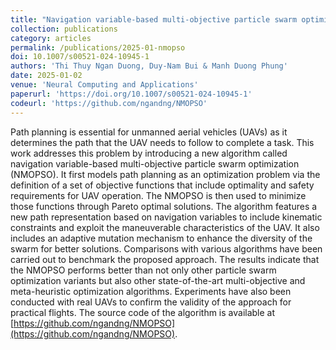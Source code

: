```yaml
---
title: "Navigation variable-based multi-objective particle swarm optimization for UAV path planning with kinematic constraints"
collection: publications
category: articles
permalink: /publications/2025-01-nmopso
doi: 10.1007/s00521-024-10945-1
authors: 'Thi Thuy Ngan Duong, Duy-Nam Bui & Manh Duong Phung'
date: 2025-01-02
venue: 'Neural Computing and Applications'
paperurl: 'https://doi.org/10.1007/s00521-024-10945-1'
codeurl: 'https://github.com/ngandng/NMOPSO'
---
```


Path planning is essential for unmanned aerial vehicles (UAVs) as it determines the path that the UAV needs to follow to complete a task. This work addresses this problem by introducing a new algorithm called navigation variable-based multi-objective particle swarm optimization (NMOPSO). It first models path planning as an optimization problem via the definition of a set of objective functions that include optimality and safety requirements for UAV operation. The NMOPSO is then used to minimize those functions through Pareto optimal solutions. The algorithm features a new path representation based on navigation variables to include kinematic constraints and exploit the maneuverable characteristics of the UAV. It also includes an adaptive mutation mechanism to enhance the diversity of the swarm for better solutions. Comparisons with various algorithms have been carried out to benchmark the proposed approach. The results indicate that the NMOPSO performs better than not only other particle swarm optimization variants but also other state-of-the-art multi-objective and meta-heuristic optimization algorithms. Experiments have also been conducted with real UAVs to confirm the validity of the approach for practical flights. The source code of the algorithm is available at [https://github.com/ngandng/NMOPSO](https://github.com/ngandng/NMOPSO).